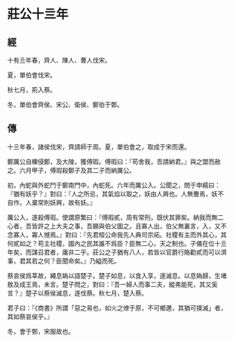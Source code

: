 # 莊公十亖年
## 經

十有亖年春，齊人、陳人、曹人伐宋。

夏，單伯會伐宋。

秋七月，荊入蔡。

冬，單伯會齊侯、宋公、衛侯、鄭伯于鄄。

## 傳

十亖年春，諸侯伐宋，齊請師于周。夏，單伯會之，取成于宋而還。

鄭厲公自櫟侵鄭，及大陵，獲傅瑕。傅瑕曰：『苟舍我，吾請納君。』與之盟而赦之。六月甲子，傅瑕殺鄭子及其二子而納厲公。

初，內蛇與外蛇鬥于鄭南門中，內蛇死。六年而厲公入。公聞之，問于申繻曰：『猶有妖乎？』對曰：『人之所忌，其氣焰以取之，妖由人興也。人無釁焉，妖不自作。人棄常則妖興，故有妖。』

厲公入，遂殺傅瑕。使謂原繁曰：『傅瑕貳，周有常刑，既伏其罪矣。納我而無二心者，吾皆許之上大夫之事，吾願與伯父圖之。且寡人出，伯父無裏言，入，又不念寡人，寡人憾焉。』對曰：『先君桓公命我先人典司宗祏。社稷有主而外其心，其何貳如之？苟主社稷，國內之民其誰不爲臣？臣無二心，天之制也。子儀在位十亖年矣，而謀召君者，庸非二乎。莊公之子猶有八人，若皆以官爵行賂勸貳而可以濟事，君其若之何？臣聞命矣。』乃縊而死。

蔡哀侯爲莘故，繩息媯以語楚子。楚子如息，以食入享，遂滅息。以息媯歸，生堵敖及成王焉，未言。楚子問之，對曰：『吾一婦人而事二夫，縱弗能死，其又奚言？』楚子以蔡侯滅息，遂伐蔡。秋七月，楚入蔡。

君子曰：『《商書》所謂「惡之易也，如火之燎于原，不可鄉邇，其猶可撲滅」者，其如蔡哀侯乎。』

冬，會于鄄，宋服故也。

